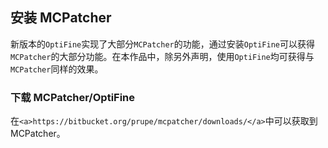 ## 安装 MCPatcher

新版本的`OptiFine`实现了大部分`MCPatcher`的功能，通过安装`OptiFine`可以获得`MCPatcher`的大部分功能。在本作品中，除另外声明，使用`OptiFine`均可获得与`MCPatcher`同样的效果。

### 下载 MCPatcher/OptiFine

在`<a>https://bitbucket.org/prupe/mcpatcher/downloads/</a>`中可以获取到 MCPatcher。
